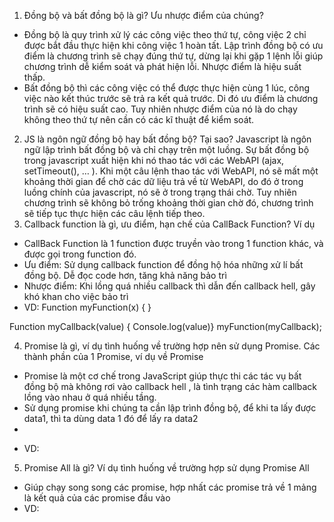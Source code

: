 1.	Đồng bộ và bất đồng bộ là gì? Ưu nhược điểm của chúng?
-	Đồng bộ là quy trình xử lý các công việc theo thứ tự, công việc 2 chỉ được bắt đầu thực hiện khi công việc 1 hoàn tất. Lập trình đồng bộ có ưu điểm là chương trình sẽ chạy đúng thứ tự, dừng lại khi gặp 1 lệnh lỗi giúp chương trình dễ kiểm soát và phát hiện lỗi. Nhược điểm là hiệu suất thấp.
-	Bất đồng bộ thì các công việc có thể được thực hiện cùng 1 lúc, công việc nào kết thúc trước sẽ trả ra kết quả trước. Di đó ưu điểm là chương trình sẽ có hiệu suất cao. Tuy nhiên nhược điểm của nó là do chạy không theo thứ tự nên cần có các kĩ thuật để kiểm soát.

2.	JS là ngôn ngữ đồng bộ hay bất đồng bộ? Tại sao?
Javascript là ngôn ngữ lập trình bất đồng bộ và chỉ chạy trên một luồng. Sự bất đồng bộ trong javascript xuất hiện khi nó thao tác với các WebAPI (ajax, setTimeout(), … ). Khi một câu lệnh thao tác với WebAPI, nó sẽ mất một khoảng thời gian để chờ các dữ liệu trả về từ WebAPI, do đó ở trong luồng chính của javascript, nó sẽ ở trong trạng thái chờ. Tuy nhiên chương trình sẽ không bỏ trống khoảng thời gian chờ đó, chương trình sẽ tiếp tục thực hiện các câu lệnh tiếp theo. 
3.	Callback function là gì, ưu điểm, hạn chế của CallBack Function? Ví dụ
-	CallBack Function là 1 function được truyền vào trong 1 function khác, và được gọi trong function đó.
-	Ưu điểm: Sử dụng callback function để đồng hộ hóa những xử lí bất đồng bộ. Dễ đọc code hơn, tăng khả năng bảo trì
-	Nhược điểm: Khi lồng quá nhiều callback thì dẫn đến callback hell, gây khó khan cho việc bảo trì
-	VD: 
Function myFunction(x) {
}

Function myCallback(value) {
Console.log(value)}
myFunction(myCallback);

4.	Promise là gì, ví dụ tình huống về trường hợp nên sử dụng Promise. Các thành phần của 1 Promise, ví dụ về Promise
- Promise là một cơ chế trong JavaScript giúp thực thi các tác vụ bất đồng bộ mà không rơi vào callback hell , là tình trạng các hàm callback lồng vào nhau ở quá nhiều tầng.
- Sử dụng promise khi chúng ta cần lập trình đồng bộ, để khi ta lấy được data1, thì ta dùng data 1 đó để lấy ra data2
- 
<!-- var promise = new Promise((resolve, reject) => {
	Thành công: Resolve()
	Thất bại: reject()
}
promise
	.then(function() {
resolve()	
})
	.catch(function() {
reject()
})
	finally(function() {
}) -->
-	VD:
	<!-- let sach = new Promise(function (resolve, reject){
	  if(!true) {
	    resolve();
	  } else {
	    reject();
	  }
	});
	sach
	.then(function() {
	    console.log(1);
	})
	.catch(function() {
	    console.log('error')
	}) -->



5.	Promise All là gì? Ví dụ tình huống về trường hợp sử dụng Promise All
-	Giúp chạy song song các promise, hợp nhất các promise trả về 1 mảng là kết quả của các promise đầu vào
-	VD: 
	<!-- var promise1 = new Promise(
	    function (resolve) {
	        setTimeout(function () {
	            resolve([1, 2]);
	        }, 2000);
	    })
	var promise2 = new Promise(
	    function (resolve) {
	        setTimeout(function () {
	            resolve([3]);
	        }, 5000);
	    })
	    Promise.all([promise1, promise2])
	    .then(function(result) {
	        console.log(result);
	    }) -->

